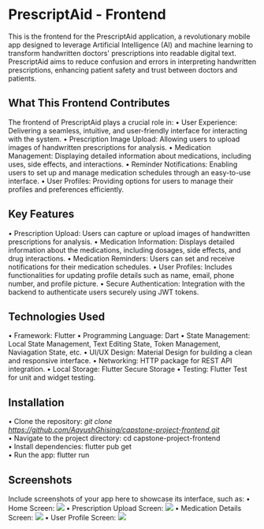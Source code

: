 # PrescriptAid - Frontend
This is the frontend for the PrescriptAid application, a revolutionary mobile app designed to leverage Artificial Intelligence (AI) and machine learning to transform handwritten doctors' prescriptions into readable digital text. PrescriptAid aims to reduce confusion and errors in interpreting handwritten prescriptions, enhancing patient safety and trust between doctors and patients.

## What This Frontend Contributes
The frontend of PrescriptAid plays a crucial role in:
• User Experience: Delivering a seamless, intuitive, and user-friendly interface for interacting with the system.
• Prescription Image Upload: Allowing users to upload images of handwritten prescriptions for analysis.
• Medication Management: Displaying detailed information about medications, including uses, side effects, and interactions.
• Reminder Notifications: Enabling users to set up and manage medication schedules through an easy-to-use interface.
• User Profiles: Providing options for users to manage their profiles and preferences efficiently.

## Key Features
• Prescription Upload: Users can capture or upload images of handwritten prescriptions for analysis.
• Medication Information: Displays detailed information about the medications, including dosages, side effects, and drug interactions.
• Medication Reminders: Users can set and receive notifications for their medication schedules.
• User Profiles: Includes functionalities for updating profile details such as name, email, phone number, and profile picture.
• Secure Authentication: Integration with the backend to authenticate users securely using JWT tokens.

## Technologies Used
• Framework: Flutter
• Programming Language: Dart
• State Management: Local State Management, Text Editing State, Token Management, Naviagation State, etc.
• UI/UX Design: Material Design for building a clean and responsive interface.
• Networking: HTTP package for REST API integration.
• Local Storage: Flutter Secure Storage
• Testing: Flutter Test for unit and widget testing.

## Installation
• Clone the repository:
  *git clone https://github.com/AayushGhising/capstone-project-frontend.git*  
• Navigate to the project directory:
  cd capstone-project-frontend  
• Install dependencies:
  flutter pub get  
• Run the app:
  flutter run  

## Screenshots
Include screenshots of your app here to showcase its interface, such as:
• Home Screen:
<img src="C:\Users\Acer\OneDrive\Pictures\bluestack screenshots\Screenshot_2025.01.23_15.12.08.978.png">
• Prescription Upload Screen:
<img src="C:\Users\Acer\OneDrive\Pictures\bluestack screenshots\Screenshot_2025.01.23_15.12.37.676.png">
• Medication Details Screen:
<img src="C:\Users\Acer\OneDrive\Pictures\bluestack screenshots\Screenshot_2025.01.23_15.13.26.092.png">
• User Profile Screen:
<img src="C:\Users\Acer\OneDrive\Pictures\bluestack screenshots\Screenshot_2025.01.23_15.15.28.293.png">

